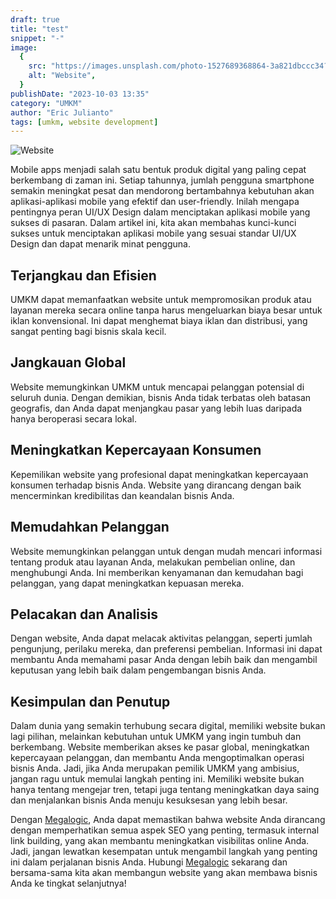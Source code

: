 ```yaml
---
draft: true
title: "test"
snippet: "-"
image:
  {
    src: "https://images.unsplash.com/photo-1527689368864-3a821dbccc34?&fit=crop&w=430&h=240",
    alt: "Website",
  }
publishDate: "2023-10-03 13:35"
category: "UMKM"
author: "Eric Julianto"
tags: [umkm, website development]
---
```


![Website](https://images.unsplash.com/photo-1527689368864-3a821dbccc34)

Mobile apps menjadi salah satu bentuk produk digital yang paling cepat berkembang di zaman ini. Setiap tahunnya, jumlah pengguna smartphone semakin meningkat pesat dan mendorong bertambahnya kebutuhan akan aplikasi-aplikasi mobile yang efektif dan user-friendly. Inilah mengapa pentingnya peran UI/UX Design dalam menciptakan aplikasi mobile yang sukses di pasaran. Dalam artikel ini, kita akan membahas kunci-kunci sukses untuk menciptakan aplikasi mobile yang sesuai standar UI/UX Design dan dapat menarik minat pengguna.

## Terjangkau dan Efisien

UMKM dapat memanfaatkan website untuk mempromosikan produk atau layanan mereka secara online tanpa harus mengeluarkan biaya besar untuk iklan konvensional. Ini dapat menghemat biaya iklan dan distribusi, yang sangat penting bagi bisnis skala kecil.

## Jangkauan Global

Website memungkinkan UMKM untuk mencapai pelanggan potensial di seluruh dunia. Dengan demikian, bisnis Anda tidak terbatas oleh batasan geografis, dan Anda dapat menjangkau pasar yang lebih luas daripada hanya beroperasi secara lokal.

## Meningkatkan Kepercayaan Konsumen

Kepemilikan website yang profesional dapat meningkatkan kepercayaan konsumen terhadap bisnis Anda. Website yang dirancang dengan baik mencerminkan kredibilitas dan keandalan bisnis Anda.

## Memudahkan Pelanggan

Website memungkinkan pelanggan untuk dengan mudah mencari informasi tentang produk atau layanan Anda, melakukan pembelian online, dan menghubungi Anda. Ini memberikan kenyamanan dan kemudahan bagi pelanggan, yang dapat meningkatkan kepuasan mereka.

## Pelacakan dan Analisis

Dengan website, Anda dapat melacak aktivitas pelanggan, seperti jumlah pengunjung, perilaku mereka, dan preferensi pembelian. Informasi ini dapat membantu Anda memahami pasar Anda dengan lebih baik dan mengambil keputusan yang lebih baik dalam pengembangan bisnis Anda.

## Kesimpulan dan Penutup

Dalam dunia yang semakin terhubung secara digital, memiliki website bukan lagi pilihan, melainkan kebutuhan untuk UMKM yang ingin tumbuh dan berkembang. Website memberikan akses ke pasar global, meningkatkan kepercayaan pelanggan, dan membantu Anda mengoptimalkan operasi bisnis Anda. Jadi, jika Anda merupakan pemilik UMKM yang ambisius, jangan ragu untuk memulai langkah penting ini. Memiliki website bukan hanya tentang mengejar tren, tetapi juga tentang meningkatkan daya saing dan menjalankan bisnis Anda menuju kesuksesan yang lebih besar.

Dengan <a href="/pricing" class="text-blue-500" target="_blank" >Megalogic</a>, Anda dapat memastikan bahwa website Anda dirancang dengan memperhatikan semua aspek SEO yang penting, termasuk internal link building, yang akan membantu meningkatkan visibilitas online Anda. Jadi, jangan lewatkan kesempatan untuk mengambil langkah yang penting ini dalam perjalanan bisnis Anda. Hubungi <a href="/pricing" class="text-blue-500" target="_blank" >Megalogic</a> sekarang dan bersama-sama kita akan membangun website yang akan membawa bisnis Anda ke tingkat selanjutnya!

